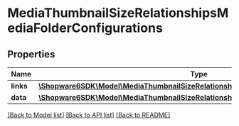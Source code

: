 # MediaThumbnailSizeRelationshipsMediaFolderConfigurations

## Properties
Name | Type | Description | Notes
------------ | ------------- | ------------- | -------------
**links** | [**\Shopware6SDK\Model\MediaThumbnailSizeRelationshipsMediaFolderConfigurationsLinks**](MediaThumbnailSizeRelationshipsMediaFolderConfigurationsLinks.md) |  | [optional] 
**data** | [**\Shopware6SDK\Model\MediaThumbnailSizeRelationshipsMediaFolderConfigurationsData[]**](MediaThumbnailSizeRelationshipsMediaFolderConfigurationsData.md) |  | [optional] 

[[Back to Model list]](../../README.md#documentation-for-models) [[Back to API list]](../../README.md#documentation-for-api-endpoints) [[Back to README]](../../README.md)

